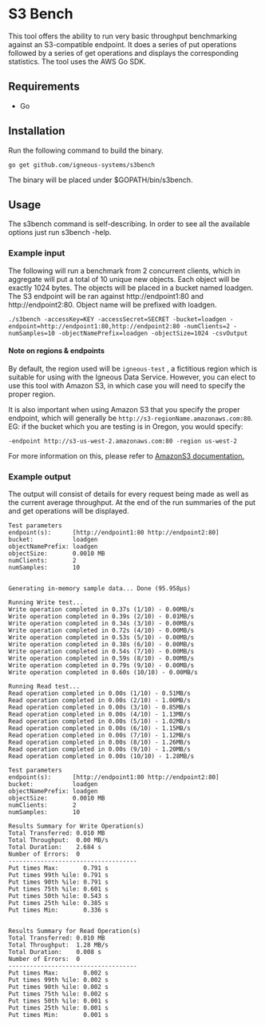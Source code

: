 # S3 Bench
This tool offers the ability to run very basic throughput benchmarking against
an S3-compatible endpoint. It does a series of put operations followed by a
series of get operations and displays the corresponding statistics. The tool
uses the AWS Go SDK.

## Requirements
* Go

## Installation
Run the following command to build the binary.

```
go get github.com/igneous-systems/s3bench
```
The binary will be placed under $GOPATH/bin/s3bench.

## Usage
The s3bench command is self-describing. In order to see all the available options
just run s3bench -help.

### Example input
The following will run a benchmark from 2 concurrent clients, which in
aggregate will put a total of 10 unique new objects. Each object will be
exactly 1024 bytes. The objects will be placed in a bucket named loadgen.
The S3 endpoint will be ran against http://endpoint1:80 and
http://endpoint2:80. Object name will be prefixed with loadgen.

```
./s3bench -accessKey=KEY -accessSecret=SECRET -bucket=loadgen -endpoint=http://endpoint1:80,http://endpoint2:80 -numClients=2 -numSamples=10 -objectNamePrefix=loadgen -objectSize=1024 -csvOutput
```

#### Note on regions & endpoints
By default, the region used will be `igneous-test` , a fictitious region which
is suitable for using with the Igneous Data Service.  However, you can elect to
use this tool with Amazon S3, in which case you will need to specify the proper region.

It is also important when using Amazon S3 that you specify the proper endpoint, which
will generally be `http://s3-regionName.amazonaws.com:80`. EG: if the bucket which you are
testing is in Oregon, you would specify:

```
-endpoint http://s3-us-west-2.amazonaws.com:80 -region us-west-2
```

For more information on this, please refer to [AmazonS3 documentation.](https://aws.amazon.com/documentation/s3/)



### Example output
The output will consist of details for every request being made as well as the
current average throughput. At the end of the run summaries of the put and get
operations will be displayed.

```
Test parameters
endpoint(s):      [http://endpoint1:80 http://endpoint2:80]
bucket:           loadgen
objectNamePrefix: loadgen
objectSize:       0.0010 MB
numClients:       2
numSamples:       10


Generating in-memory sample data... Done (95.958µs)

Running Write test...
Write operation completed in 0.37s (1/10) - 0.00MB/s
Write operation completed in 0.39s (2/10) - 0.01MB/s
Write operation completed in 0.34s (3/10) - 0.00MB/s
Write operation completed in 0.72s (4/10) - 0.00MB/s
Write operation completed in 0.53s (5/10) - 0.00MB/s
Write operation completed in 0.38s (6/10) - 0.00MB/s
Write operation completed in 0.54s (7/10) - 0.00MB/s
Write operation completed in 0.59s (8/10) - 0.00MB/s
Write operation completed in 0.79s (9/10) - 0.00MB/s
Write operation completed in 0.60s (10/10) - 0.00MB/s

Running Read test...
Read operation completed in 0.00s (1/10) - 0.51MB/s
Read operation completed in 0.00s (2/10) - 1.00MB/s
Read operation completed in 0.00s (3/10) - 0.85MB/s
Read operation completed in 0.00s (4/10) - 1.13MB/s
Read operation completed in 0.00s (5/10) - 1.02MB/s
Read operation completed in 0.00s (6/10) - 1.15MB/s
Read operation completed in 0.00s (7/10) - 1.12MB/s
Read operation completed in 0.00s (8/10) - 1.26MB/s
Read operation completed in 0.00s (9/10) - 1.20MB/s
Read operation completed in 0.00s (10/10) - 1.28MB/s

Test parameters
endpoint(s):      [http://endpoint1:80 http://endpoint2:80]
bucket:           loadgen
objectNamePrefix: loadgen
objectSize:       0.0010 MB
numClients:       2
numSamples:       10

Results Summary for Write Operation(s)
Total Transferred: 0.010 MB
Total Throughput:  0.00 MB/s
Total Duration:    2.684 s
Number of Errors:  0
------------------------------------
Put times Max:       0.791 s
Put times 99th %ile: 0.791 s
Put times 90th %ile: 0.791 s
Put times 75th %ile: 0.601 s
Put times 50th %ile: 0.543 s
Put times 25th %ile: 0.385 s
Put times Min:       0.336 s


Results Summary for Read Operation(s)
Total Transferred: 0.010 MB
Total Throughput:  1.28 MB/s
Total Duration:    0.008 s
Number of Errors:  0
------------------------------------
Put times Max:       0.002 s
Put times 99th %ile: 0.002 s
Put times 90th %ile: 0.002 s
Put times 75th %ile: 0.002 s
Put times 50th %ile: 0.001 s
Put times 25th %ile: 0.001 s
Put times Min:       0.001 s
```
